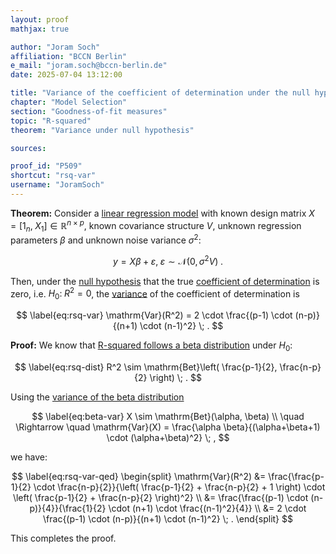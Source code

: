 ```yaml
---
layout: proof
mathjax: true

author: "Joram Soch"
affiliation: "BCCN Berlin"
e_mail: "joram.soch@bccn-berlin.de"
date: 2025-07-04 13:12:00

title: "Variance of the coefficient of determination under the null hypothesis"
chapter: "Model Selection"
section: "Goodness-of-fit measures"
topic: "R-squared"
theorem: "Variance under null hypothesis"

sources:

proof_id: "P509"
shortcut: "rsq-var"
username: "JoramSoch"
---
```



**Theorem:** Consider a [linear regression model](/D/mlr) with known design matrix $X = \left[ 1_n, \; X_1 \right] \in \mathbb{R}^{n \times p}$, known covariance structure $V$, unknown regression parameters $\beta$ and unknown noise variance $\sigma^2$:

$$ \label{eq:mlr}
y = X\beta + \varepsilon, \; \varepsilon \sim \mathcal{N}(0, \sigma^2 V) \; .
$$

Then, under the [null hypothesis](/D/h0) that the true [coefficient of determination](/D/rsq) is zero, i.e. $H_0: \; R^2 = 0$, the [variance](/D/var) of the coefficient of determination is

$$ \label{eq:rsq-var}
\mathrm{Var}(R^2) = 2 \cdot \frac{(p-1) \cdot (n-p)}{(n+1) \cdot (n-1)^2} \; .
$$


**Proof:** We know that [R-squared follows a beta distribution](/P/rsq-dist) under $H_0$:

$$ \label{eq:rsq-dist}
R^2 \sim \mathrm{Bet}\left( \frac{p-1}{2}, \frac{n-p}{2} \right) \; .
$$

Using the [variance of the beta distribution](/P/var-beta)

$$ \label{eq:beta-var}
X \sim \mathrm{Bet}(\alpha, \beta) \\
\quad \Rightarrow \quad
\mathrm{Var}(X) = \frac{\alpha \beta}{(\alpha+\beta+1) \cdot (\alpha+\beta)^2} \; ,
$$

we have:

$$ \label{eq:rsq-var-qed}
\begin{split}
\mathrm{Var}(R^2) &= \frac{\frac{p-1}{2} \cdot \frac{n-p}{2}}{\left( \frac{p-1}{2} + \frac{n-p}{2} + 1 \right) \cdot \left( \frac{p-1}{2} + \frac{n-p}{2} \right)^2} \\
                  &= \frac{\frac{(p-1) \cdot (n-p)}{4}}{\frac{1}{2} \cdot (n+1) \cdot \frac{(n-1)^2}{4}} \\
                  &= 2 \cdot \frac{(p-1) \cdot (n-p)}{(n+1) \cdot (n-1)^2} \; .
\end{split}
$$

This completes the proof.